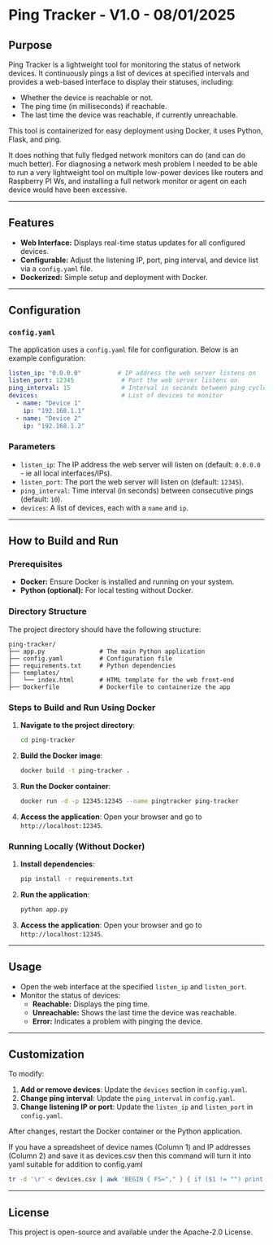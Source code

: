 
# Ping Tracker - V1.0 - 08/01/2025

## Purpose
Ping Tracker is a lightweight tool for monitoring the status of network devices. It continuously pings a list of devices at specified intervals and provides a web-based interface to display their statuses, including:
- Whether the device is reachable or not.
- The ping time (in milliseconds) if reachable.
- The last time the device was reachable, if currently unreachable.

This tool is containerized for easy deployment using Docker, it uses Python, Flask, and ping.

It does nothing that fully fledged network monitors can do (and can do much better). For diagnosing a network mesh problem I needed to be able to run a very lightweight tool on multiple low-power devices like routers and Raspberry PI Ws, and installing a full network monitor or agent on each device would have been excessive.

---

## Features
- **Web Interface:** Displays real-time status updates for all configured devices.
- **Configurable:** Adjust the listening IP, port, ping interval, and device list via a `config.yaml` file.
- **Dockerized:** Simple setup and deployment with Docker.

---

## Configuration

### `config.yaml`
The application uses a `config.yaml` file for configuration. Below is an example configuration:

```yaml
listen_ip: "0.0.0.0"          # IP address the web server listens on
listen_port: 12345             # Port the web server listens on
ping_interval: 15              # Interval in seconds between ping cycles
devices:                       # List of devices to monitor
  - name: "Device 1"
    ip: "192.168.1.1"
  - name: "Device 2"
    ip: "192.168.1.2"
```

### Parameters
- `listen_ip`: The IP address the web server will listen on (default: `0.0.0.0` - ie all local interfaces/IPs).
- `listen_port`: The port the web server will listen on (default: `12345`).
- `ping_interval`: Time interval (in seconds) between consecutive pings (default: `10`).
- `devices`: A list of devices, each with a `name` and `ip`.

---

## How to Build and Run

### Prerequisites
- **Docker:** Ensure Docker is installed and running on your system.
- **Python (optional):** For local testing without Docker.

### Directory Structure
The project directory should have the following structure:

```
ping-tracker/
├── app.py               # The main Python application
├── config.yaml          # Configuration file
├── requirements.txt     # Python dependencies
├── templates/
│   └── index.html       # HTML template for the web front-end
├── Dockerfile           # Dockerfile to containerize the app
```

### Steps to Build and Run Using Docker

1. **Navigate to the project directory**:
   ```bash
   cd ping-tracker
   ```

2. **Build the Docker image**:
   ```bash
   docker build -t ping-tracker .
   ```

3. **Run the Docker container**:
   ```bash
   docker run -d -p 12345:12345 --name pingtracker ping-tracker
   ```

4. **Access the application**:
   Open your browser and go to `http://localhost:12345`.

### Running Locally (Without Docker)

1. **Install dependencies**:
   ```bash
   pip install -r requirements.txt
   ```

2. **Run the application**:
   ```bash
   python app.py
   ```

3. **Access the application**:
   Open your browser and go to `http://localhost:12345`.

---

## Usage

- Open the web interface at the specified `listen_ip` and `listen_port`.
- Monitor the status of devices:
  - **Reachable:** Displays the ping time.
  - **Unreachable:** Shows the last time the device was reachable.
  - **Error:** Indicates a problem with pinging the device.

---

## Customization

To modify:
1. **Add or remove devices**: Update the `devices` section in `config.yaml`.
2. **Change ping interval**: Update the `ping_interval` in `config.yaml`.
3. **Change listening IP or port**: Update the `listen_ip` and `listen_port` in `config.yaml`.

After changes, restart the Docker container or the Python application.

If you have a spreadsheet of device names (Column 1) and IP addresses (Column 2) and save it as devices.csv then this command will turn it into yaml suitable for addition to config.yaml

   ```bash
tr -d '\r' < devices.csv | awk 'BEGIN { FS="," } { if ($1 != "") print "  - name: \"" $1 "\"\n    ip: \"" $2 "\"\n"; else print "" }' >temp.yaml
   ```

---

## License
This project is open-source and available under the Apache-2.0 License.


